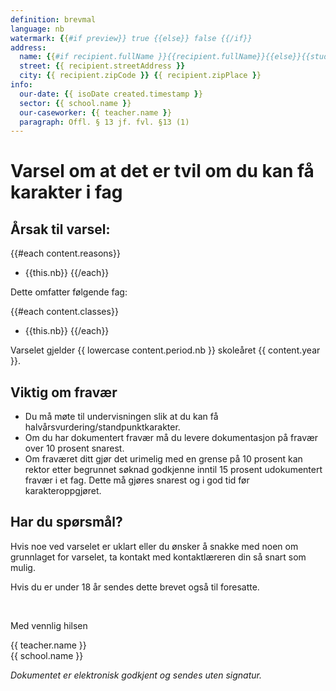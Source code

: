 ```yaml
---
definition: brevmal
language: nb
watermark: {{#if preview}} true {{else}} false {{/if}}
address:
  name: {{#if recipient.fullName }}{{recipient.fullName}}{{else}}{{student.name}}{{/if}}
  street: {{ recipient.streetAddress }}
  city: {{ recipient.zipCode }} {{ recipient.zipPlace }}
info:
  our-date: {{ isoDate created.timestamp }}
  sector: {{ school.name }}
  our-caseworker: {{ teacher.name }}
  paragraph: Offl. § 13 jf. fvl. §13 (1)
---
```


# Varsel om at det er tvil om du kan få karakter i fag

## Årsak til varsel:

{{#each content.reasons}}
- {{this.nb}}
{{/each}}

Dette omfatter følgende fag:

{{#each content.classes}}
 - {{this.nb}}
{{/each}}

Varselet gjelder {{ lowercase content.period.nb }} skoleåret {{ content.year }}.

## Viktig om fravær

-	Du må møte til undervisningen slik at du kan få halvårsvurdering/standpunktkarakter.
-	Om du har dokumentert fravær må du levere dokumentasjon på fravær over 10 prosent snarest.
-	Om fraværet ditt gjør det urimelig med en grense på 10 prosent kan rektor etter begrunnet søknad godkjenne inntil 15 prosent udokumentert fravær i et fag. Dette må gjøres snarest og i god tid før karakteroppgjøret.

## Har du spørsmål?

Hvis noe ved varselet er uklart eller du ønsker å snakke med noen om grunnlaget for varselet, ta kontakt med kontaktlæreren din så snart som mulig.

Hvis du er under 18 år sendes dette brevet også til foresatte.

<br/>

Med vennlig hilsen

{{ teacher.name }}<br />
{{ school.name }}<br />

*Dokumentet er elektronisk godkjent og sendes uten signatur.*

